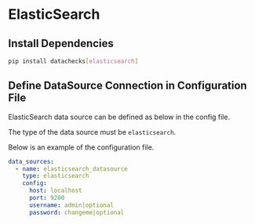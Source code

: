 # **ElasticSearch**

## Install Dependencies
```bash
pip install datachecks[elasticsearch]
```

## Define DataSource Connection in Configuration File

ElasticSearch data source can be defined as below in the config file.

The type of the data source must be `elasticsearch`.

Below is an example of the configuration file.

```yaml
data_sources:
  - name: elasticsearch_datasource
    type: elasticsearch
    config:
      host: localhost
      port: 9200
      username: admin|optional
      password: changeme|optional
```
